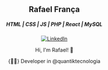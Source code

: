 <h2 align="center">Rafael França</h2>



<h5 align="center">HTML | CSS | JS | PHP | React | MySQL</h5>

<p align="center">
  <a href="https://www.linkedin.com/in/ralfranca/">
    <img src="https://img.shields.io/badge/LinkedIn-blue?style=for-the-badge&logo=linkedin&logoColor=white" alt="LinkedIn">
  </a>
</p>

<p align="center">Hi, I'm Rafael! 👋</p>
<p align="center">{👨‍💻} Developer in @quantiktecnologia</p>

<!--
**ralfranca/ralfranca** is a ✨ _special_ ✨ repository because its `README.md` (this file) appears on your GitHub profile.

Here are some ideas to get you started:

- 🔭 I’m currently working on ...
- 🌱 I’m currently learning ...
- 👯 I’m looking to collaborate on ...
- 🤔 I’m looking for help with ...
- 💬 Ask me about ...
- 📫 How to reach me: ...
- 😄 Pronouns: ...
- ⚡ Fun fact: ...
-->
